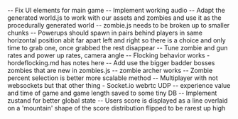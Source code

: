 -- Fix UI elements for main game 
-- Implement working audio
-- Adapt the generated world.js to work with our assets and zombies and use it as the procedurally generated world
-- zombie.js needs to be broken up to smaller chunks
-- Powerups should spawn in pairs behind players in same horizontal position abit far apart left and right so there is a choice and only time to grab one, once grabbed the rest disappear
-- Tune zombie and gun rates and power up rates, camera angle
-- Flocking behavior works - hordeflocking.md has notes here
-- Add use the bigger badder bosses zombies that are new in zombies.js
-- zombie archer works
-- Zombie percent selection is better more scalable method
-- Multiplayer with not websockets but that other thing - Socket.io webrtc UDP
-- experience value and  time of game and game length saved to some tiny DB
-- Implement zustand for better global state
-- Users score is displayed as a line overlaid on a 'mountain' shape of the score distribution flipped to be rarest up high
